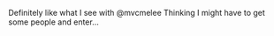 <!--
id: 435523474
link: http://kevinisom.info/post/435523474/definitely-like-what-i-see-with-mvcmelee-thinking
slug: definitely-like-what-i-see-with-mvcmelee-thinking
date: Tue Mar 09 2010 12:44:30 GMT+1300 (NZDT)
raw: {"blog_name":"kevinisom","id":435523474,"post_url":"http://kevinisom.info/post/435523474/definitely-like-what-i-see-with-mvcmelee-thinking","slug":"definitely-like-what-i-see-with-mvcmelee-thinking","type":"text","date":"2010-03-08 23:44:30 GMT","timestamp":1268091870,"state":"published","format":"html","reblog_key":"BsErBs1K","tags":[],"short_url":"http://tmblr.co/Zw68YyPzO_I","highlighted":[],"feed_item":"http://twitter.com/kev_nz/statuses/10143570495","from_feed_id":"650289","note_count":0,"title":null,"body":"<p>Definitely like what I see with @mvcmelee Thinking I might have to get some people and enter&#8230;</p>"}
publish: 2010-03-09
tags: 
title: null
-->


Definitely like what I see with @mvcmelee Thinking I might have to get
some people and enter…


